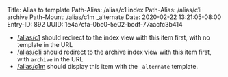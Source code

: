 Title: Alias to template
Path-Alias: /alias/c1 index
Path-Alias: /alias/c1i archive
Path-Mount: /alias/c1m _alternate
Date: 2020-02-22 13:21:05-08:00
Entry-ID: 892
UUID: 1e4a7cfa-0bc0-5e02-bcdf-77aacfc3b414

* [/alias/c1](/alias/c1) should redirect to the index view with this item first, with no template in the URL
* [/alias/c1i](/alias/c1i) should redirect to the archive index view with this item first, with `archive` in the URL
* [/alias/c1m](/alias/c1m) should display this item with the `_alternate` template.
